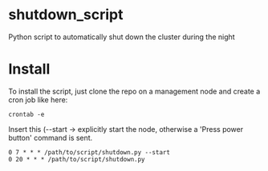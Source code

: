 # shutdown_script
Python script to automatically shut down the cluster during the night


# Install
To install the script, just clone the repo on a management 
node and create a cron job like here:
```
crontab -e
```


Insert this (--start -> explicitly start the node, 
otherwise a 'Press power button' command is sent.
```
0 7 * * * /path/to/script/shutdown.py --start
0 20 * * * /path/to/script/shutdown.py
```
